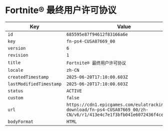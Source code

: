 # Fortnite® 最终用户许可协议

| Key | Value |
| --- | ----- |
| `id` | `685595e87f94612f83166a6e` |
| `key` | `fn-ps4-CUSA07669_00` |
| `version` | `6` |
| `revision` | `1` |
| `title` | `Fortnite® 最终用户许可协议` |
| `locale` | `zh-CN` |
| `createdTimestamp` | `2025-06-20T17:10:00.603Z` |
| `lastModifiedTimestamp` | `2025-06-20T17:10:00.603Z` |
| `status` | `ACTIVE` |
| `custom` | `false` |
| `url` | `https://cdn1.epicgames.com/eulatracking-download/fn-ps4-CUSA07669_00/zh-CN/v6/r1/413e4c7e1f3bfb041e6072436f4cee9f.pdf` |
| `bodyFormat` | `HTML` |
